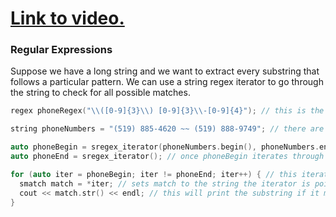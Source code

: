 # [Link to video.](https://www.youtube.com/watch?v=BGTm1fVUatM&list=PLVD25niNi0Blds9kjuux3nj9N9n5nBpMr)

### Regular Expressions

Suppose we have a long string and we want to extract every substring that follows a particular pattern. We can use a string regex iterator to go through the string to check for all possible matches.

```cpp
regex phoneRegex("\\([0-9]{3}\\) [0-9]{3}\\-[0-9]{4}"); // this is the pattern for phone numbers that looks like this: (___) ___-___

string phoneNumbers = "(519) 885-4620 ~~ (519) 888-9749"; // there are two phone numbers in here we want to extract

auto phoneBegin = sregex_iterator(phoneNumbers.begin(), phoneNumbers.end(), phoneRegex);
auto phoneEnd = sregex_iterator(); // once phoneBegin iterates through the entire string, it will be equivalent to the default sregex iterator

for (auto iter = phoneBegin; iter != phoneEnd; iter++) { // this iterator will go through the string to check for matches
  smatch match = *iter; // sets match to the string the iterator is pointing at (we'll see why the * is necessary later this unit)
  cout << match.str() << endl; // this will print the substring if it matches the pattern
}
```
